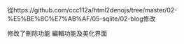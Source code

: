 從https://github.com/ccc112a/html2denojs/tree/master/02-%E5%BE%8C%E7%AB%AF/05-sqlite/02-blog修改

修改了刪除功能 編輯功能及美化界面

